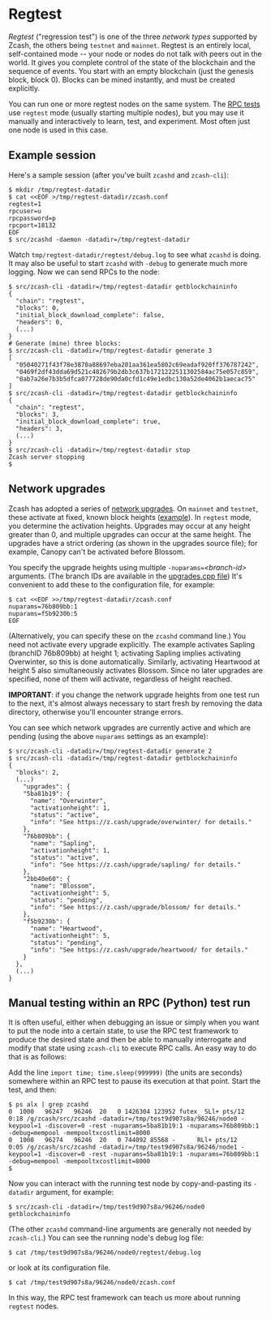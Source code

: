 # Regtest

_Regtest_ ("regression test") is one of the three _network types_
supported by Zcash, the others being `testnet` and `mainnet`.
Regtest is an entirely local, self-contained mode -- your node or nodes
do not talk with peers out in the world. It gives you complete
control of the state of the blockchain and the sequence of events.
You start with an empty blockchain (just the genesis block, block 0).
Blocks can be mined instantly, and must be created explicitly. 

You can run one or more regtest nodes on the same system.
The [RPC tests](https://github.com/zcash/zcash/tree/master/qa/rpc-tests)
use `regtest` mode (usually starting multiple nodes), but you may use it
manually and interactively to learn, test, and experiment. Most often
just one node is used in this case.

## Example session

Here's a sample session (after you've built `zcashd` and `zcash-cli`):

```
$ mkdir /tmp/regtest-datadir
$ cat <<EOF >/tmp/regtest-datadir/zcash.conf
regtest=1
rpcuser=u
rpcpassword=p
rpcport=18132
EOF
$ src/zcashd -daemon -datadir=/tmp/regtest-datadir
```

Watch `tmp/regtest-datadir/regtest/debug.log` to see what `zcashd` is doing.
It may also be useful to start `zcashd` with `-debug` to generate much
more logging. Now we can send RPCs to the node:

```
$ src/zcash-cli -datadir=/tmp/regtest-datadir getblockchaininfo
{
  "chain": "regtest",
  "blocks": 0,
  "initial_block_download_complete": false,
  "headers": 0,
  (...)
}
# Generate (mine) three blocks:
$ src/zcash-cli -datadir=/tmp/regtest-datadir generate 3
[
  "05040271f43f78e3870a88697eba201aa361ea5802c69eadaf920ff376787242",
  "0469f2df43dda69d521c482679b2db3c637b1721222511302584ac75e057c859",
  "0ab7a26e7b3b5dfca077728de90da0cfd1c49e1edbc130a52de4062b1aecac75"
]
$ src/zcash-cli -datadir=/tmp/regtest-datadir getblockchaininfo
{
  "chain": "regtest",
  "blocks": 3,
  "initial_block_download_complete": true,
  "headers": 3,
  (...)
}
$ src/zcash-cli -datadir=/tmp/regtest-datadir stop
Zcash server stopping
$ 
```
## Network upgrades

Zcash has adopted a series of
[network upgrades](https://github.com/zcash/zcash/blob/master/src/consensus/upgrades.cpp).
On `mainnet` and `testnet`, these activate at
fixed, known block heights ([example](https://github.com/zcash/zcash/blob/master/src/chainparams.cpp#L117)).
In `regtest` mode, you determine the activation heights. Upgrades may occur at
any height greater than 0, and multiple upgrades can occur at the same height. The upgrades
have a strict ordering (as shown in the upgrades source file); for example, Canopy can't
be activated before Blossom. 

You specify the upgrade heights using multiple `-nuparams=`_\<branch-id\>_ arguments.
(The branch IDs are available in the
[upgrades.cpp file](https://github.com/zcash/zcash/blob/master/src/consensus/upgrades.cpp))
It's convenient to add these to the configuration file, for example:
```
$ cat <<EOF >>/tmp/regtest-datadir/zcash.conf
nuparams=76b809bb:1
nuparams=f5b9230b:5
EOF
```
(Alternatively, you can specify these on the `zcashd` command line.)
You need not activate every upgrade explicitly. The example activates Sapling
(branchID 76b809bb) at height 1; activating Sapling implies activating Overwinter, so this
is done automatically. Similarly, activating Heartwood at height 5
also simultaneously activates Blossom. Since no later upgrades are specified, none
of them will activate, regardless of height reached.

**IMPORTANT**: if you change the network upgrade heights from one
test run to the next, it's almost always necessary to start fresh
by removing the data directory, otherwise you'll encounter strange errors.

You can see which network upgrades are currently active and which are pending
(using the above `nuparams` settings as an example):
```
$ src/zcash-cli -datadir=/tmp/regtest-datadir generate 2
$ src/zcash-cli -datadir=/tmp/regtest-datadir getblockchaininfo
{
  "blocks": 2,
  (...)
    "upgrades": {
    "5ba81b19": {
      "name": "Overwinter",
      "activationheight": 1,
      "status": "active",
      "info": "See https://z.cash/upgrade/overwinter/ for details."
    },
    "76b809bb": {
      "name": "Sapling",
      "activationheight": 1,
      "status": "active",
      "info": "See https://z.cash/upgrade/sapling/ for details."
    },
    "2bb40e60": {
      "name": "Blossom",
      "activationheight": 5,
      "status": "pending",
      "info": "See https://z.cash/upgrade/blossom/ for details."
    },
    "f5b9230b": {
      "name": "Heartwood",
      "activationheight": 5,
      "status": "pending",
      "info": "See https://z.cash/upgrade/heartwood/ for details."
    }
  },
  (...)
}
```

## Manual testing within an RPC (Python) test run

It is often useful, either when debugging an issue or simply when you want to put
the node into a certain state, to use the RPC test framework to produce the desired
state and then be able to manually interrogate and modify that state using `zcash-cli` 
to execute RPC calls. An easy way to do that is as follows:

Add the line `import time; time.sleep(999999)` (the units are seconds) somewhere
within an RPC test to pause its execution at that point. Start the test, and then:

```
$ ps alx | grep zcashd
0  1000   96247   96246  20   0 1426304 123952 futex_ SLl+ pts/12   0:18 /g/zcash/src/zcashd -datadir=/tmp/test9d907s8a/96246/node0 -keypool=1 -discover=0 -rest -nuparams=5ba81b19:1 -nuparams=76b809bb:1 -debug=mempool -mempooltxcostlimit=8000
0  1000   96274   96246  20   0 744092 85568 -      RLl+ pts/12     0:05 /g/zcash/src/zcashd -datadir=/tmp/test9d907s8a/96246/node1 -keypool=1 -discover=0 -rest -nuparams=5ba81b19:1 -nuparams=76b809bb:1 -debug=mempool -mempooltxcostlimit=8000
$ 
```
Now you can interact with the running test node by copy-and-pasting its
`-datadir` argument, for example:

```
$ src/zcash-cli -datadir=/tmp/test9d907s8a/96246/node0 getblockchaininfo
```
(The other `zcashd` command-line arguments are generally not needed by
`zcash-cli`.) You can see the running node's debug log file:
```
$ cat /tmp/test9d907s8a/96246/node0/regtest/debug.log
```
or look at its configuration file.
```
$ cat /tmp/test9d907s8a/96246/node0/zcash.conf
```
In this way, the RPC test framework can teach us more about running `regtest` nodes.
